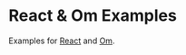# React & Om Examples

Examples for [React](http://facebook.github.io/react) and [Om](https://github.com/swannodette/om).